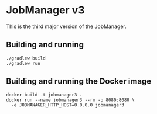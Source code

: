 JobManager v3
=============

This is the third major version of the JobManager.

Building and running
--------------------

    ./gradlew build
    ./gradlew run

Building and running the Docker image
-------------------------------------

    docker build -t jobmanager3 .
    docker run --name jobmanager3 --rm -p 8080:8080 \
      -e JOBMANAGER_HTTP_HOST=0.0.0.0 jobmanager3

